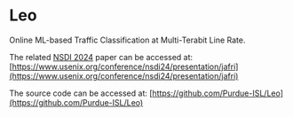 # Leo

Online ML-based Traffic Classification at Multi-Terabit Line Rate.

The related [NSDI 2024](https://www.usenix.org/conference/nsdi24) paper can be accessed at: [https://www.usenix.org/conference/nsdi24/presentation/jafri](https://www.usenix.org/conference/nsdi24/presentation/jafri)

The source code can be accessed at: [https://github.com/Purdue-ISL/Leo](https://github.com/Purdue-ISL/Leo)
